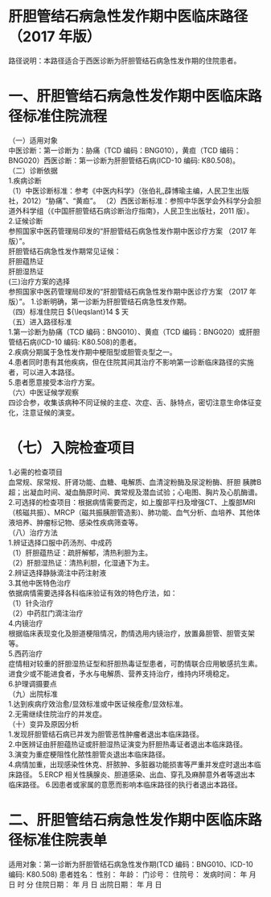 # 肝胆管结石病急性发作期中医临床路径 （2017 年版）  
路径说明：本路径适合于西医诊断为肝胆管结石病急性发作期的住院患者。  
# 一、肝胆管结石病急性发作期中医临床路径标准住院流程  
（一）适用对象  
中医诊断：第一诊断为：胁痛（TCD 编码：BNG010），黄疸（TCD 编码：BNG020）西医诊断：第一诊断为肝胆管结石病(ICD-10 编码: K80.508)。  
（二）诊断依据  
1.疾病诊断  
（1）中医诊断标准：参考《中医内科学》（张伯礼,薜博瑜主编，人民卫生出版社，2012）“胁痛”、“黄疸”。 （2）西医诊断标准：参照中华医学会外科学分会胆道外科学组（《中国肝胆管结石病诊断治疗指南》，人民卫生出版社，2011 版）。  
2.证候诊断  
参照国家中医药管理局印发的“肝胆管结石病急性发作期中医诊疗方案
（2017 年版）”。  
肝胆管结石病急性发作期常见证候：  
肝胆蕴热证  
肝胆湿热证  
(三)治疗方案的选择  
参照国家中医药管理局印发的“肝胆管结石病急性发作期中医诊疗方案
（2017 年版）”。 1.诊断明确，第一诊断为肝胆管结石病急性发作期。  
（四）标准住院日 ${\leqslant}14 $ 天  
（五）进入路径标准  
1.第一诊断为胁痛（TCD 编码：BNG010）、黄疸（TCD 编码：BNG020）或肝胆管结石病(ICD-10 编码: K80.508)的患者。  
2.疾病分期属于急性发作期中梗阻型或胆管炎型之一。  
4.患者同时患有其他疾病，但在住院其间其治疗不影响第一诊断临床路径的实施者，可以进入本路径。  
5.患者愿意接受本治疗方案。  
（六）中医证候学观察  
四诊合参，收集该病种不同证候的主症、次症、舌、脉特点，密切注意生命体征变化，注意证候的演变。  
# （七）入院检查项目  
1.必需的检查项目  
血常规、尿常规、肝肾功能、血糖、电解质、血清淀粉酶及尿淀粉酶、肝胆 胰脾B 超；出凝血时间、凝血酶原时间、粪常规及潜血试验；心电图、胸片及心肌酶谱。  
2.可选择的检查项目：根据病情需要而定，如上腹部平扫及增强CT、上腹部MRI（核磁共振）、MRCP（磁共振胰胆管造影)、肺功能、血气分析、血培养、其他体液培养、肿瘤标记物、感染性疾病筛查等。  
（八）治疗方法  
1.辨证选择口服中药汤剂、中成药  
（1）肝胆蕴热证：疏肝解郁，清热利胆为主。  
（2）肝胆湿热证：清热利胆，化湿通下为主。  
2.辨证选择静脉滴注中药注射液  
3.其他中医特色治疗  
依据病情需要选择各科临床验证有效的特色疗法，如：  
（1）针灸治疗  
（2）中药肛门滴注治疗  
4.内镜治疗  
根据临床表现变化及胆道梗阻情况，酌情选用内镜治疗，放置鼻胆管、胆管支架等。  
5.西药治疗  
症情相对较重的肝胆湿热证型和肝胆热毒证型患者，可酌情联合应用敏感抗生素。进食少或不能进食者，予水与电解质、营养支持治疗，维持内环境稳定。  
6.护理调摄要点  
（九）出院标准  
1.达到疾病疗效治愈/显效标准或中医证候痊愈/显效标准。  
2.无需继续住院治疗的并发症。  
（十）变异及原因分析  
1.发现肝胆管结石病已并发为胆管恶性肿瘤者退出本临床路径。  
2.中医辨证由肝胆蕴热证或肝胆湿热证演变为肝胆热毒证者退出本临床路径。  
3.演变为重症梗阻性化脓性胆管炎退出本临床路径。  
4.病情加重，出现感染性休克、肝脓肿、多脏器功能损害等严重并发症时退出本临床路径。 5.ERCP 相关性胰腺炎、胆道感染、出血、穿孔及麻醉意外者等退出本临床路径。 6.因患者或家属的意愿而影响本临床路径的执行者退出本路径。  
# 二、肝胆管结石病急性发作期中医临床路径标准住院表单  
适用对象：第一诊断为肝胆管结石病急性发作期(TCD 编码：BNG010、ICD-10 编码: K80.508) 患者姓名：       性别：     年龄：      门诊号：        住院号：            发病时间：    年  月  日  时  分   住院日期：   年  月  日 出院日期：  年  月   日  
